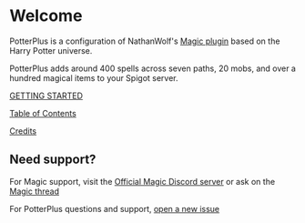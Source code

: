 # Welcome

PotterPlus is a configuration of NathanWolf's [Magic plugin](https://github.com/elBukkit/MagicPlugin) based on the Harry Potter universe.

PotterPlus adds around 400 spells across seven paths, 20 mobs, and over a hundred magical items to your Spigot server.

[GETTING STARTED](./GettingStarted)

[Table of Contents](./TableOfContents)

[Credits](./Credits)

## Need support?

For Magic support, visit the [Official Magic Discord server](https://discord.gg/mTqvSqp) or ask on the [Magic thread](https://www.spigotmc.org/threads/magic.28645/)

For PotterPlus questions and support, [open a new issue](https://github.com/tsgrissom/PotterPlus/issues)

